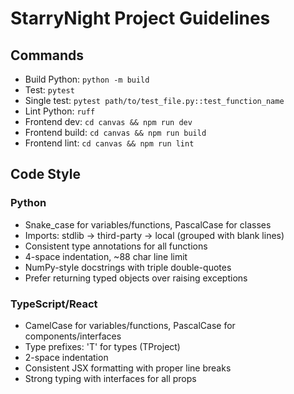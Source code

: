 # StarryNight Project Guidelines

## Commands
- Build Python: `python -m build`
- Test: `pytest`
- Single test: `pytest path/to/test_file.py::test_function_name`
- Lint Python: `ruff`
- Frontend dev: `cd canvas && npm run dev`
- Frontend build: `cd canvas && npm run build`
- Frontend lint: `cd canvas && npm run lint`

## Code Style
### Python
- Snake_case for variables/functions, PascalCase for classes
- Imports: stdlib → third-party → local (grouped with blank lines)
- Consistent type annotations for all functions
- 4-space indentation, ~88 char line limit
- NumPy-style docstrings with triple double-quotes
- Prefer returning typed objects over raising exceptions

### TypeScript/React
- CamelCase for variables/functions, PascalCase for components/interfaces
- Type prefixes: 'T' for types (TProject)
- 2-space indentation
- Consistent JSX formatting with proper line breaks
- Strong typing with interfaces for all props
